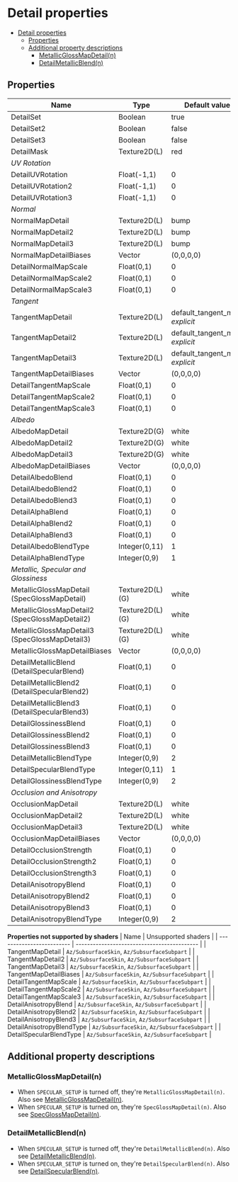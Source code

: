 # Detail properties

- [Detail properties](#detail-properties)
  - [Properties](#properties)
  - [Additional property descriptions](#additional-property-descriptions)
    - [MetallicGlossMapDetail(n)](#metallicglossmapdetailn)
    - [DetailMetallicBlend(n)](#detailmetallicblendn)

## Properties
| Name                                          | Type            | Default value                   | Description                                                                                                 |
| --------------------------------------------- | --------------- | ------------------------------- | ----------------------------------------------------------------------------------------------------------- |
| DetailSet                                     | Boolean         | true                            | See [DetailSet(n)](../common/detail_property_descriptions.md#detailsetn).                                   |
| DetailSet2                                    | Boolean         | false                           | See [DetailSet(n)](../common/detail_property_descriptions.md#detailsetn).                                   |
| DetailSet3                                    | Boolean         | false                           | See [DetailSet(n)](../common/detail_property_descriptions.md#detailsetn).                                   |
| DetailMask                                    | Texture2D(L)    | red                             | See [DetailMask](../common/detail_property_descriptions.md#detailmask).                                     |
| *UV Rotation*                                 |                 |                                 |                                                                                                             |
| DetailUVRotation                              | Float(-1,1)     | 0                               | See [DetailUVRotation(n)](../common/detail_property_descriptions.md#detailuvrotationn).                     |
| DetailUVRotation2                             | Float(-1,1)     | 0                               | See [DetailUVRotation(n)](../common/detail_property_descriptions.md#detailuvrotationn).                     |
| DetailUVRotation3                             | Float(-1,1)     | 0                               | See [DetailUVRotation(n)](../common/detail_property_descriptions.md#detailuvrotationn).                     |
| *Normal*                                      |                 |                                 |                                                                                                             |
| NormalMapDetail                               | Texture2D(L)    | bump                            | See [NormalMapDetail(n)](../common//detail_property_descriptions.md#normalmapdetailn).                      |
| NormalMapDetail2                              | Texture2D(L)    | bump                            | See [NormalMapDetail(n)](../common//detail_property_descriptions.md#normalmapdetailn).                      |
| NormalMapDetail3                              | Texture2D(L)    | bump                            | See [NormalMapDetail(n)](../common//detail_property_descriptions.md#normalmapdetailn).                      |
| NormalMapDetailBiases                         | Vector          | (0,0,0,0)                       | See [NormalMapDetailBiases](../common/detail_property_descriptions.md#normalmapdetailbiases).               |
| DetailNormalMapScale                          | Float(0,1)      | 0                               | See [DetailNormalMapScale(n)](../common/detail_property_descriptions.md#detailnormalmapscalen).             |
| DetailNormalMapScale2                         | Float(0,1)      | 0                               | See [DetailNormalMapScale(n)](../common/detail_property_descriptions.md#detailnormalmapscalen).             |
| DetailNormalMapScale3                         | Float(0,1)      | 0                               | See [DetailNormalMapScale(n)](../common/detail_property_descriptions.md#detailnormalmapscalen).             |
| *Tangent*                                     |                 |                                 |                                                                                                             |
| TangentMapDetail                              | Texture2D(L)    | default_tangent_map, *explicit* | See [TangentMapDetail(n)](../common//detail_property_descriptions.md#tangentmapdetailn).                    |
| TangentMapDetail2                             | Texture2D(L)    | default_tangent_map, *explicit* | See [TangentMapDetail(n)](../common//detail_property_descriptions.md#tangentmapdetailn).                    |
| TangentMapDetail3                             | Texture2D(L)    | default_tangent_map, *explicit* | See [TangentMapDetail(n)](../common//detail_property_descriptions.md#tangentmapdetailn).                    |
| TangentMapDetailBiases                        | Vector          | (0,0,0,0)                       | See [TangentMapDetailBiases](../common/detail_property_descriptions.md#tangentmapdetailbiases).             |
| DetailTangentMapScale                         | Float(0,1)      | 0                               | See [DetailTangentMapScale(n)](../common/detail_property_descriptions.md#detailtangentmapscalen).           |
| DetailTangentMapScale2                        | Float(0,1)      | 0                               | See [DetailTangentMapScale(n)](../common/detail_property_descriptions.md#detailtangentmapscalen).           |
| DetailTangentMapScale3                        | Float(0,1)      | 0                               | See [DetailTangentMapScale(n)](../common/detail_property_descriptions.md#detailtangentmapscalen).           |
| *Albedo*                                      |                 |                                 |                                                                                                             |
| AlbedoMapDetail                               | Texture2D(G)    | white                           | See [AlbedoMapDetail(n)](../common/detail_property_descriptions.md#albedomapdetailn).                       |
| AlbedoMapDetail2                              | Texture2D(G)    | white                           | See [AlbedoMapDetail(n)](../common/detail_property_descriptions.md#albedomapdetailn).                       |
| AlbedoMapDetail3                              | Texture2D(G)    | white                           | See [AlbedoMapDetail(n)](../common/detail_property_descriptions.md#albedomapdetailn).                       |
| AlbedoMapDetailBiases                         | Vector          | (0,0,0,0)                       | See [AlbedoMapDetailBiases](../common/detail_property_descriptions.md#albedomapdetailbiases).               |
| DetailAlbedoBlend                             | Float(0,1)      | 0                               | See [DetailAlbedoBlend(n)](../common/detail_property_descriptions.md#detailalbedoblendn).                   |
| DetailAlbedoBlend2                            | Float(0,1)      | 0                               | See [DetailAlbedoBlend(n)](../common/detail_property_descriptions.md#detailalbedoblendn).                   |
| DetailAlbedoBlend3                            | Float(0,1)      | 0                               | See [DetailAlbedoBlend(n)](../common/detail_property_descriptions.md#detailalbedoblendn).                   |
| DetailAlphaBlend                              | Float(0,1)      | 0                               | See [DetailAlphaBlend(n)](../common/detail_property_descriptions.md#detailalphablendn).                     |
| DetailAlphaBlend2                             | Float(0,1)      | 0                               | See [DetailAlphaBlend(n)](../common/detail_property_descriptions.md#detailalphablendn).                     |
| DetailAlphaBlend3                             | Float(0,1)      | 0                               | See [DetailAlphaBlend(n)](../common/detail_property_descriptions.md#detailalphablendn).                     |
| DetailAlbedoBlendType                         | Integer(0,11)   | 1                               | See [DetailAlbedoBlendType](../common/detail_property_descriptions.md#detailalbedoblendtype).               |
| DetailAlphaBlendType                          | Integer(0,9)    | 1                               | See [DetailAlphaBlendType](../common/detail_property_descriptions.md#detailalphablendtype).                 |
| *Metallic, Specular and Glossiness*           |                 |                                 |                                                                                                             |
| MetallicGlossMapDetail (SpecGlossMapDetail)   | Texture2D(L)(G) | white                           | See [Additional property descriptions/MetallicGlossMapDetail(n)](#metallicglossmapdetailn).                 |
| MetallicGlossMapDetail2 (SpecGlossMapDetail2) | Texture2D(L)(G) | white                           | See [Additional property descriptions/MetallicGlossMapDetail(n)](#metallicglossmapdetailn).                 |
| MetallicGlossMapDetail3 (SpecGlossMapDetail3) | Texture2D(L)(G) | white                           | See [Additional property descriptions/MetallicGlossMapDetail(n)](#metallicglossmapdetailn).                 |
| MetallicGlossMapDetailBiases                  | Vector          | (0,0,0,0)                       | See [MetallicGlossMapDetailBiases](../common/detail_property_descriptions.md#metallicglossmapdetailbiases). |
| DetailMetallicBlend (DetailSpecularBlend)     | Float(0,1)      | 0                               | See [Additional property descriptions/DetailMetallicBlend(n)](#detailmetallicblendn).                       |
| DetailMetallicBlend2 (DetailSpecularBlend2)   | Float(0,1)      | 0                               | See [Additional property descriptions/DetailMetallicBlend(n)](#detailmetallicblendn).                       |
| DetailMetallicBlend3 (DetailSpecularBlend3)   | Float(0,1)      | 0                               | See [Additional property descriptions/DetailMetallicBlend(n)](#detailmetallicblendn).                       |
| DetailGlossinessBlend                         | Float(0,1)      | 0                               | See [DetailGlossinessBlend(n)](../common/detail_property_descriptions.md#detailglossinessblendn).           |
| DetailGlossinessBlend2                        | Float(0,1)      | 0                               | See [DetailGlossinessBlend(n)](../common/detail_property_descriptions.md#detailglossinessblendn).           |
| DetailGlossinessBlend3                        | Float(0,1)      | 0                               | See [DetailGlossinessBlend(n)](../common/detail_property_descriptions.md#detailglossinessblendn).           |
| DetailMetallicBlendType                       | Integer(0,9)    | 2                               | See [DetailMetallicBlendType](../common/detail_property_descriptions.md#detailmetallicblendtype).           |
| DetailSpecularBlendType                       | Integer(0,11)   | 1                               | See [DetailSpecularBlendType](../common/detail_property_descriptions.md#detailspecularblendtype).           |
| DetailGlossinessBlendType                     | Integer(0,9)    | 2                               | See [DetailGlossinessBlendType](../common/detail_property_descriptions.md#detailglossinessblendtype).       |
| *Occlusion and Anisotropy*                    |                 |                                 |                                                                                                             |
| OcclusionMapDetail                            | Texture2D(L)    | white                           | See [OcclusionMapDetail(n)](../common/detail_property_descriptions.md#occlusionmapdetailn).                 |
| OcclusionMapDetail2                           | Texture2D(L)    | white                           | See [OcclusionMapDetail(n)](../common/detail_property_descriptions.md#occlusionmapdetailn).                 |
| OcclusionMapDetail3                           | Texture2D(L)    | white                           | See [OcclusionMapDetail(n)](../common/detail_property_descriptions.md#occlusionmapdetailn).                 |
| OcclusionMapDetailBiases                      | Vector          | (0,0,0,0)                       | See [OcclusionMapDetailBiases](../common/detail_property_descriptions.md#occlusionmapdetailbiases).         |
| DetailOcclusionStrength                       | Float(0,1)      | 0                               | See [DetailOcclusionStrength(n)](../common/detail_property_descriptions.md#detailocclusionstrengthn).       |
| DetailOcclusionStrength2                      | Float(0,1)      | 0                               | See [DetailOcclusionStrength(n)](../common/detail_property_descriptions.md#detailocclusionstrengthn).       |
| DetailOcclusionStrength3                      | Float(0,1)      | 0                               | See [DetailOcclusionStrength(n)](../common/detail_property_descriptions.md#detailocclusionstrengthn).       |
| DetailAnisotropyBlend                         | Float(0,1)      | 0                               | See [DetailAnisotropyBlend(n)](../common/detail_property_descriptions.md#detailanisotropyblendn).           |
| DetailAnisotropyBlend2                        | Float(0,1)      | 0                               | See [DetailAnisotropyBlend(n)](../common/detail_property_descriptions.md#detailanisotropyblendn).           |
| DetailAnisotropyBlend3                        | Float(0,1)      | 0                               | See [DetailAnisotropyBlend(n)](../common/detail_property_descriptions.md#detailanisotropyblendn).           |
| DetailAnisotropyBlendType                     | Integer(0,9)    | 2                               | See [DetailGlossinessBlendType](../common/detail_property_descriptions.md#detailanisotropyblendtype).       |

**Properties not supported by shaders**
| Name                      | Unsupported shaders                         |
| ------------------------- | ------------------------------------------- |
| TangentMapDetail          | `Az/SubsurfaceSkin`, `Az/SubsurfaceSubpart` |
| TangentMapDetail2         | `Az/SubsurfaceSkin`, `Az/SubsurfaceSubpart` |
| TangentMapDetail3         | `Az/SubsurfaceSkin`, `Az/SubsurfaceSubpart` |
| TangentMapDetailBiases    | `Az/SubsurfaceSkin`, `Az/SubsurfaceSubpart` |
| DetailTangentMapScale     | `Az/SubsurfaceSkin`, `Az/SubsurfaceSubpart` |
| DetailTangentMapScale2    | `Az/SubsurfaceSkin`, `Az/SubsurfaceSubpart` |
| DetailTangentMapScale3    | `Az/SubsurfaceSkin`, `Az/SubsurfaceSubpart` |
| DetailAnisotropyBlend     | `Az/SubsurfaceSkin`, `Az/SubsurfaceSubpart` |
| DetailAnisotropyBlend2    | `Az/SubsurfaceSkin`, `Az/SubsurfaceSubpart` |
| DetailAnisotropyBlend3    | `Az/SubsurfaceSkin`, `Az/SubsurfaceSubpart` |
| DetailAnisotropyBlendType | `Az/SubsurfaceSkin`, `Az/SubsurfaceSubpart` |
| DetailSpecularBlendType   | `Az/SubsurfaceSkin`, `Az/SubsurfaceSubpart` |

## Additional property descriptions
### MetallicGlossMapDetail(n) 
- When `SPECULAR_SETUP` is turned off, they're `MetallicGlossMapDetail(n)`. Also see [MetallicGlossMapDetail(n)](../common/detail_property_descriptions.md#metallicglossmapdetailn).
- When `SPECULAR_SETUP` is turned on, they're `SpecGlossMapDetail(n)`. Also see [SpecGlossMapDetail(n)](../common/detail_property_descriptions.md#specglossmapdetailn).

### DetailMetallicBlend(n)
- When `SPECULAR_SETUP` is turned off, they're `DetailMetallicBlend(n)`. Also see [DetailMetallicBlend(n)](../common/detail_property_descriptions.md#detailmetallicblendn). 
- When `SPECULAR_SETUP` is turned on, they're `DetailSpecularBlend(n)`. Also see [DetailSpecularBlend(n)](../common/detail_property_descriptions.md#detailspecularblendn).
